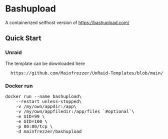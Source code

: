 # Bashupload

A containerized selfhost version of https://bashupload.com/

## Quick Start

### Unraid
The template can be downloaded here
<pre>
  https://github.com/Mainfrezzer/UnRaid-Templates/blob/main/bashupload.xml
</pre>

### Docker run
<pre>
docker run --name bashupload\
    --restart unless-stopped\
    -v /my/own/appdir:/app\
    -v /my/own/appfiledir:/app/files `#optional`\
    -e UID=99 \
    -e GID=100 \
    -p 80:80/tcp \
    -d mainfrezzer/bashupload
</pre>